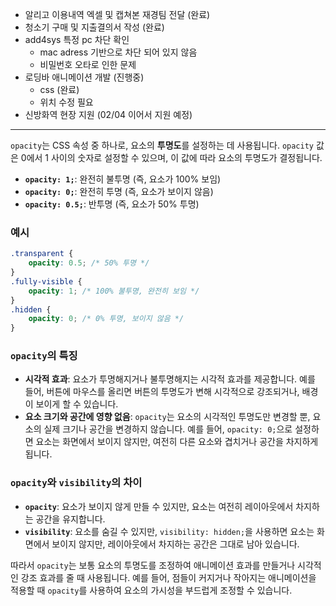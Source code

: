 - 알리고 이용내역 엑셀 및 캡쳐본 재경팀 전달 (완료)
- 청소기 구매 및 지출결의서 작성 (완료)
- add4sys 특정 pc 차단 확인
	- mac adress 기반으로 차단 되어 있지 않음
	- 비밀번호 오타로 인한 문제
- 로딩바 애니메이션 개발 (진행중)
	- css (완료)
	- 위치 수정 필요
- 신방화역 현장 지원 (02/04 이어서 지원 예정)


---


`opacity`는 CSS 속성 중 하나로, 요소의 **투명도**를 설정하는 데 사용됩니다. `opacity` 값은 0에서 1 사이의 숫자로 설정할 수 있으며, 이 값에 따라 요소의 투명도가 결정됩니다.

- **`opacity: 1;`**: 완전히 불투명 (즉, 요소가 100% 보임)
- **`opacity: 0;`**: 완전히 투명 (즉, 요소가 보이지 않음)
- **`opacity: 0.5;`**: 반투명 (즉, 요소가 50% 투명)

### 예시

```CSS
.transparent {     
	opacity: 0.5; /* 50% 투명 */ 
}  
.fully-visible {     
	opacity: 1; /* 100% 불투명, 완전히 보임 */ 
}  
.hidden {     
	opacity: 0; /* 0% 투명, 보이지 않음 */ 
}
```

### `opacity`의 특징

- **시각적 효과**: 요소가 투명해지거나 불투명해지는 시각적 효과를 제공합니다. 예를 들어, 버튼에 마우스를 올리면 버튼의 투명도가 변해 시각적으로 강조되거나, 배경이 보이게 할 수 있습니다.
- **요소 크기와 공간에 영향 없음**: `opacity`는 요소의 시각적인 투명도만 변경할 뿐, 요소의 실제 크기나 공간을 변경하지 않습니다. 예를 들어, `opacity: 0;`으로 설정하면 요소는 화면에서 보이지 않지만, 여전히 다른 요소와 겹치거나 공간을 차지하게 됩니다.

### `opacity`와 `visibility`의 차이

- **`opacity`**: 요소가 보이지 않게 만들 수 있지만, 요소는 여전히 레이아웃에서 차지하는 공간을 유지합니다.
- **`visibility`**: 요소를 숨길 수 있지만, `visibility: hidden;`을 사용하면 요소는 화면에서 보이지 않지만, 레이아웃에서 차지하는 공간은 그대로 남아 있습니다.

따라서 `opacity`는 보통 요소의 투명도를 조정하여 애니메이션 효과를 만들거나 시각적인 강조 효과를 줄 때 사용됩니다. 예를 들어, 점들이 커지거나 작아지는 애니메이션을 적용할 때 `opacity`를 사용하여 요소의 가시성을 부드럽게 조정할 수 있습니다.